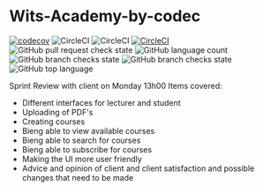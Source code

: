 # Wits-Academy-by-codec

[![codecov](https://codecov.io/gh/KaraboSepuru/Wits-Academy-by-codec/branch/main/graph/badge.svg?token=QGX4YFA0C6)](https://codecov.io/gh/KaraboSepuru/Wits-Academy-by-codec)
![CircleCI](https://img.shields.io/circleci/build/github/KaraboSepuru/Wits-Academy-by-codec?label=circle%20ci&logo=circle%20)
![CircleCI](https://img.shields.io/circleci/build/github/KaraboSepuru/Wits-Academy-by-codec)
[![CircleCI](https://circleci.com/gh/KaraboSepuru/Wits-Academy-by-codec/tree/main.svg?style=svg)](https://circleci.com/gh/KaraboSepuru/Wits-Academy-by-codec/tree/main)
![GitHub pull request check state](https://img.shields.io/github/status/s/pulls/KaraboSepuru/Wits-Academy-by-codec/2)
![GitHub language count](https://img.shields.io/github/languages/count/KaraboSepuru/Wits-Academy-by-codec)
![GitHub branch checks state](https://img.shields.io/github/checks-status/KaraboSepuru/Wits-Academy-by-codec/main?logo=github)
![GitHub branch checks state](https://img.shields.io/github/checks-status/KaraboSepuru/Wits-Academy-by-codec/main?label=testing)
![GitHub top language](https://img.shields.io/github/languages/top/KaraboSepuru/Wits-Academy-by-codec)


Sprint Review with client on Monday 13h00
Items covered:
  * Different interfaces for lecturer and student
  * Uploading of PDF's
  * Creating courses
  * Bieng able to view available courses
  * Bieng able to search for courses
  * Bieng able to subscribe for courses
  * Making the UI more user friendly
  * Advice and opinion of client and client satisfaction and possible changes that need to be made 
